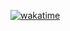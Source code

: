 [![wakatime](https://wakatime.com/badge/user/2bb32853-0b93-42b8-a9f0-93ab459b519b/project/018eecec-d935-43c2-abe5-d60a09ff23d3.svg)](https://wakatime.com/badge/user/2bb32853-0b93-42b8-a9f0-93ab459b519b/project/018eecec-d935-43c2-abe5-d60a09ff23d3)

